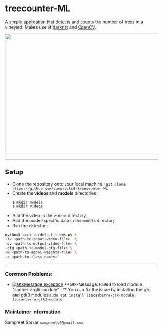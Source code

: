 # treecounter-ML
A simple application that detects and counts the number of trees in a vineyard. Makes use of [darknet](https://pjreddie.com/darknet/) and [OpenCV](https://opencv.org/).

<p align="center">
    <img src="imgs/test.gif" width="600" height="400">                           
</p>

---

## Setup
- Clone the repository onto your local machine : `git clone https://github.com/sampreets3/treecounter-ML`
- Create the **videos** and **models** directories :
  ```
  $ mkdir models
  $ mkdir videos
  ```
- Add the video in the `videos` directory.
- Add the model-specific data in the `models` directory
- Run the detector :
```sh
python3 scripts/detect-trees.py \
-iv <path-to-input-video-file>  \
-ov <path-to-output-video-file> \
-cfg <path-to-model-cfg-file> \
-w <path-to-model-weights-file> \
-c <path-to-class-names>`
```
---

### Common Problems:

 - [![GtkMessage exception](https://img.shields.io/badge/GtkMessage-fixed-green.svg)](https://shields.io/) **Gtk-Message: Failed to load module "canberra-gtk-module" : ** You can fix the issue by installing the gtk and gtk3 modules `sudo apt install libcanberra-gtk-module libcanberra-gtk3-module`

### Maintainer Information

Sampreet Sarkar `sampreets3@gmail.com`
